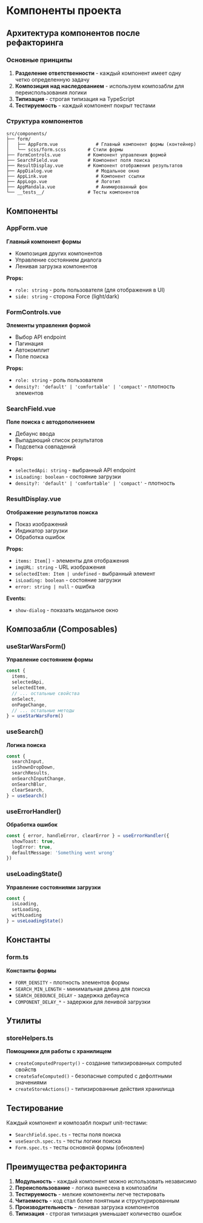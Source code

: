 # Компоненты проекта

## Архитектура компонентов после рефакторинга

### Основные принципы

1. **Разделение ответственности** - каждый компонент имеет одну четко определенную задачу
2. **Композиция над наследованием** - используем композабли для переиспользования логики
3. **Типизация** - строгая типизация на TypeScript
4. **Тестируемость** - каждый компонент покрыт тестами

### Структура компонентов

```
src/components/
├── form/
│   ├── AppForm.vue              # Главный компонент формы (контейнер)
│   └── scss/form.scss        # Стили формы
├── FormControls.vue          # Компонент управления формой
├── SearchField.vue           # Компонент поля поиска
├── ResultDisplay.vue         # Компонент отображения результатов
├── AppDialog.vue                # Модальное окно
├── AppLink.vue                  # Компонент ссылки
├── AppLogo.vue                  # Логотип
├── AppMandala.vue               # Анимированный фон
└── __tests__/                # Тесты компонентов
```

## Компоненты

### AppForm.vue

**Главный компонент формы**

- Композиция других компонентов
- Управление состоянием диалога
- Ленивая загрузка компонентов

**Props:**

- `role: string` - роль пользователя (для отображения в UI)
- `side: string` - сторона Force (light/dark)

### FormControls.vue

**Элементы управления формой**

- Выбор API endpoint
- Пагинация
- Автокомплит
- Поле поиска

**Props:**

- `role: string` - роль пользователя
- `density?: 'default' | 'comfortable' | 'compact'` - плотность элементов

### SearchField.vue

**Поле поиска с автодополнением**

- Дебаунс ввода
- Выпадающий список результатов
- Подсветка совпадений

**Props:**

- `selectedApi: string` - выбранный API endpoint
- `isLoading: boolean` - состояние загрузки
- `density?: 'default' | 'comfortable' | 'compact'` - плотность

### ResultDisplay.vue

**Отображение результатов поиска**

- Показ изображений
- Индикатор загрузки
- Обработка ошибок

**Props:**

- `items: Item[]` - элементы для отображения
- `imgURL: string` - URL изображения
- `selectedItem: Item | undefined` - выбранный элемент
- `isLoading: boolean` - состояние загрузки
- `error: string | null` - ошибка

**Events:**

- `show-dialog` - показать модальное окно

## Композабли (Composables)

### useStarWarsForm()

**Управление состоянием формы**

```typescript
const {
  items,
  selectedApi,
  selectedItem,
  // ... остальные свойства
  onSelect,
  onPageChange,
  // ... остальные методы
} = useStarWarsForm()
```

### useSearch()

**Логика поиска**

```typescript
const {
  searchInput,
  isShownDropDown,
  searchResults,
  onSearchInputChange,
  onSearchBlur,
  clearSearch,
} = useSearch()
```

### useErrorHandler()

**Обработка ошибок**

```typescript
const { error, handleError, clearError } = useErrorHandler({
  showToast: true,
  logError: true,
  defaultMessage: 'Something went wrong'
})
```

### useLoadingState()

**Управление состояниями загрузки**

```typescript
const {
  isLoading,
  setLoading,
  withLoading
} = useLoadingState()
```

## Константы

### form.ts

**Константы формы**

- `FORM_DENSITY` - плотность элементов формы
- `SEARCH_MIN_LENGTH` - минимальная длина для поиска
- `SEARCH_DEBOUNCE_DELAY` - задержка дебаунса
- `COMPONENT_DELAY_*` - задержки для ленивой загрузки

## Утилиты

### storeHelpers.ts

**Помощники для работы с хранилищем**

- `createComputedProperty()` - создание типизированных computed свойств
- `createSafeComputed()` - безопасные computed с дефолтными значениями
- `createStoreActions()` - типизированные действия хранилища

## Тестирование

Каждый компонент и композабл покрыт unit-тестами:

- `SearchField.spec.ts` - тесты поля поиска
- `useSearch.spec.ts` - тесты логики поиска
- `Form.spec.ts` - тесты основной формы (обновлен)

## Преимущества рефакторинга

1. **Модульность** - каждый компонент можно использовать независимо
2. **Переиспользование** - логика вынесена в композабли
3. **Тестируемость** - мелкие компоненты легче тестировать
4. **Читаемость** - код стал более понятным и структурированным
5. **Производительность** - ленивая загрузка компонентов
6. **Типизация** - строгая типизация уменьшает количество ошибок
